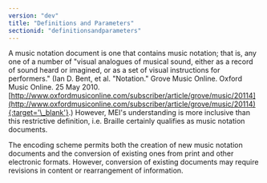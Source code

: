 ```yaml
---
version: "dev"
title: "Definitions and Parameters"
sectionid: "definitionsandparameters"
---
```


A music notation document is one that contains music notation; that is, any one of a number of "visual analogues of musical sound, either as a record of sound heard or imagined, or as a set of visual instructions for performers." (Ian D. Bent, et al. "Notation." Grove Music Online. Oxford Music Online. 25 May 2010. [http://www.oxfordmusiconline.com/subscriber/article/grove/music/20114](http://www.oxfordmusiconline.com/subscriber/article/grove/music/20114){:target='\_blank'}.) However, MEI's understanding is more inclusive than this restrictive definition, i.e. Braille certainly qualifies as music notation documents. 

The encoding scheme permits both the creation of new music notation documents and the conversion of existing ones from print and other electronic formats. However, conversion of existing documents may require revisions in content or rearrangement of information.



